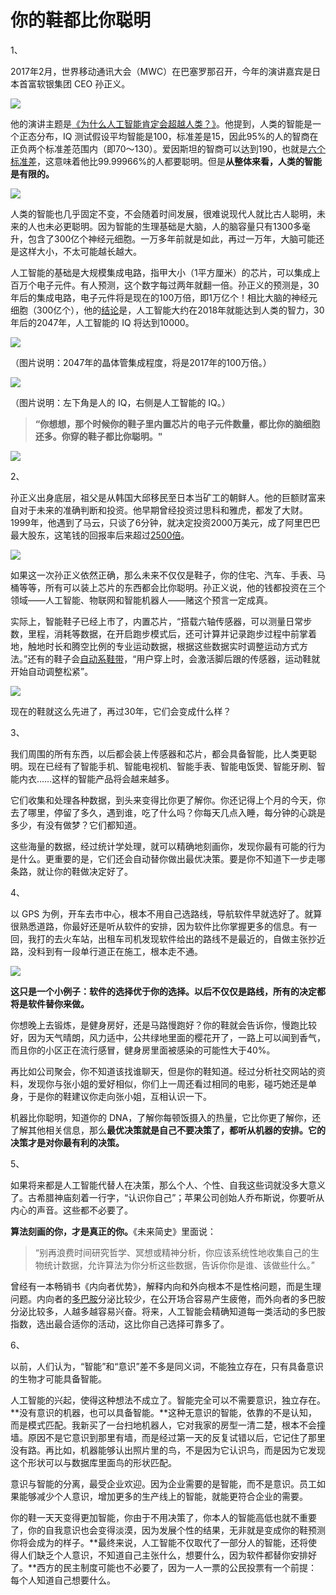 # 你的鞋都比你聪明

1、

2017年2月，世界移动通讯大会（MWC）在巴塞罗那召开，今年的演讲嘉宾是日本首富软银集团 CEO 孙正义。

![](http://www.ruanyifeng.com/blogimg/asset/2017/bg2017081301.jpg)

他的演讲主题是[《为什么人工智能肯定会超越人类？》](http://tech.sina.com.cn/it/2017-02-28/doc-ifyavvsh7051757.shtml)。他提到，人类的智能是一个正态分布，IQ 测试假设平均智能是100，标准差是15，因此95%的人的智商在正负两个标准差范围内（即70～130）。爱因斯坦的智商可以达到190，也就是[六个标准差](https://baike.baidu.com/item/%E5%85%AD%E4%B8%AA%E6%A0%87%E5%87%86%E5%B7%AE)，这意味着他比99.99966%的人都要聪明。但是**从整体来看，人类的智能是有限的。**

![](http://www.ruanyifeng.com/blogimg/asset/2017/bg2017081302.jpg)

人类的智能也几乎固定不变，不会随着时间发展，很难说现代人就比古人聪明，未来的人也未必更聪明。因为智能的生理基础是大脑，人的脑容量只有1300多毫升，包含了300亿个神经元细胞。一万多年前就是如此，再过一万年，大脑可能还是这样大小，不太可能越长越大。

人工智能的基础是大规模集成电路，指甲大小（1平方厘米）的芯片，可以集成上百万个电子元件。有人预测，这个数字每过两年就翻一倍。孙正义的预测是，30年后的集成电路，电子元件将是现在的100万倍，即1万亿个！相比大脑的神经元细胞（300亿个），他的[结论](http://www.nbd.com.cn/articles/2017-07-29/1133397.html)是，人工智能大约在2018年就能达到人类的智力，30年后的2047年，人工智能的 IQ 将达到10000。

![](http://www.ruanyifeng.com/blogimg/asset/2017/bg2017081303.jpg)

（图片说明：2047年的晶体管集成程度，将是2017年的100万倍。）

![](http://www.ruanyifeng.com/blogimg/asset/2017/bg2017081304.jpg)

（图片说明：左下角是人的 IQ，右侧是人工智能的 IQ。）

> **“你想想，那个时候你的鞋子里内置芯片的电子元件数量，都比你的脑细胞还多。你穿的鞋子都比你聪明。"**

![](http://www.ruanyifeng.com/blogimg/asset/2017/bg2017081307.jpg)

2、

孙正义出身底层，祖父是从韩国大邱移民至日本当矿工的朝鲜人。他的巨额财富来自对于未来的准确判断和投资。他早期曾经投资过思科和雅虎，都发了大财。1999年，他遇到了马云，只谈了6分钟，就决定投资2000万美元，成了阿里巴巴最大股东，这笔钱的回报率后来超过[2500倍](http://tech.sina.com.cn/i/2014-09-19/18349625738.shtml)。

![](http://www.ruanyifeng.com/blogimg/asset/2017/bg2017081308.jpg)

如果这一次孙正义依然正确，那么未来不仅仅是鞋子，你的住宅、汽车、手表、马桶等等，所有可以装上芯片的东西都会比你聪明。孙正义说，他的钱都投资在三个领域——人工智能、物联网和智能机器人——赌这个预言一定成真。

实际上，智能鞋子已经上市了，内置芯片，“搭载六轴传感器，可以测量日常步数，里程，消耗等数据，在开启跑步模式后，还可计算并记录跑步过程中前掌着地，触地时长和腾空比例的专业运动数据，根据这些数据实时调整运动方式方法。”还有的鞋子会[自动系鞋带](http://www.leesharing.com/2016/11/nike.html)，“用户穿上时，会激活脚后跟的传感器，运动鞋就开始自动调整松紧”。

![](http://www.ruanyifeng.com/blogimg/asset/2017/bg2017081309.jpg)

现在的鞋就这么先进了，再过30年，它们会变成什么样？

3、

我们周围的所有东西，以后都会装上传感器和芯片，都会具备智能，比人类更聪明。现在已经有了智能手机、智能电视机、智能手表、智能电饭煲、智能牙刷、智能内衣……这样的智能产品将会越来越多。

它们收集和处理各种数据，到头来变得比你更了解你。你还记得上个月的今天，你去了哪里，停留了多久，遇到谁，吃了什么吗？你每天几点入睡，每分钟的心跳是多少，有没有做梦？它们都知道。

这些海量的数据，经过统计学处理，就可以精确地刻画你，发现你最有可能的行为是什么。更重要的是，它们还会自动替你做出最优决策。要是你不知道下一步走哪条路，就让你的鞋做决定好了。

4、

以 GPS 为例，开车去市中心，根本不用自己选路线，导航软件早就选好了。就算很熟悉道路，你最好还是听从软件的安排，因为软件比你掌握更多的信息。有一回，我打的去火车站，出租车司机发现软件给出的路线不是最近的，自做主张抄近路，没料到有一段单行道正在施工，根本走不通。

![](http://www.ruanyifeng.com/blogimg/asset/2017/bg2017081310.jpg)

**这只是一个小例子：软件的选择优于你的选择。以后不仅仅是路线，所有的决定都将是软件替你来做。**

你想晚上去锻炼，是健身房好，还是马路慢跑好？你的鞋就会告诉你，慢跑比较好，因为天气晴朗，风力适中，公共绿地里面的樱花开了，一路上可以闻到香气，而且你的小区正在流行感冒，健身房里面被感染的可能性大于40%。

再比如公司聚会，你不知道该找谁聊天，但是你的鞋知道。经过分析社交网站的资料，发现你与张小姐的爱好相似，你们上一周还看过相同的电影，碰巧她还是单身，于是你的鞋建议你走向张小姐，互相认识一下。

机器比你聪明，知道你的 DNA，了解你每顿饭摄入的热量，它比你更了解你，还了解其他相关信息，那么**最优决策就是自己不要决策了，都听从机器的安排。它的决策才是对你最有利的决策。**

5、

如果将来都是人工智能代替人在决策，那么个人、个性、自我这些词就没多大意义了。古希腊神庙刻着一行字，“认识你自己”；苹果公司创始人乔布斯说，你要听从内心的声音。这些都不必要了。

**算法刻画的你，才是真正的你。**《未来简史》里面说：

> “别再浪费时间研究哲学、冥想或精神分析，你应该系统性地收集自己的生物统计数据，允许算法为你分析这些数据，告诉你你是谁、该做些什么。”

曾经有一本畅销书《内向者优势》，解释内向和外向根本不是性格问题，而是生理问题。内向者的[多巴胺](https://baike.baidu.com/item/%E5%A4%9A%E5%B7%B4%E8%83%BA/62597)分泌比较少，在公开场合容易产生疲倦，而外向者的多巴胺分泌比较多，人越多越容易兴奋。将来，人工智能会精确知道每一类活动的多巴胺指数，选出最合适你的活动，这比你自己选择可靠多了。

6、

以前，人们认为，“智能”和“意识”差不多是同义词，不能独立存在，只有具备意识的生物才可能具备智能。

人工智能的兴起，使得这种想法不成立了。智能完全可以不需要意识，独立存在。**没有意识的机器，也可以具备智能。**这种无意识的智能，依靠的不是认知，而是模式匹配。我新买了一台扫地机器人，它对我家的房型一清二楚，根本不会撞墙。原因不是它意识到那里有墙，而是经过第一天的反复试错以后，它记住了那里没有路。再比如，机器能够认出照片里的鸟，不是因为它认识鸟，而是因为它发现这个形状可以与数据库里面鸟的形状匹配。

意识与智能的分离，最受企业欢迎。因为企业需要的是智能，而不是意识。员工如果能够减少个人意识，增加更多的生产线上的智能，就能更符合企业的需要。

你的鞋一天天变得更加智能，你由于不用决策了，你本人的智能高低也就不重要了，你的自我意识也会变得淡漠，因为发展个性的结果，无非就是变成你的鞋预测你将会成为的样子。**最终来说，人工智能不仅取代了一部分人的智能，还将使得人们缺乏个人意识，不知道自己主张什么，想要什么，因为软件都替你安排好了。**西方的民主制度可能也不必要了，因为一人一票的公民投票有一个前提：每个人知道自己想要什么。

